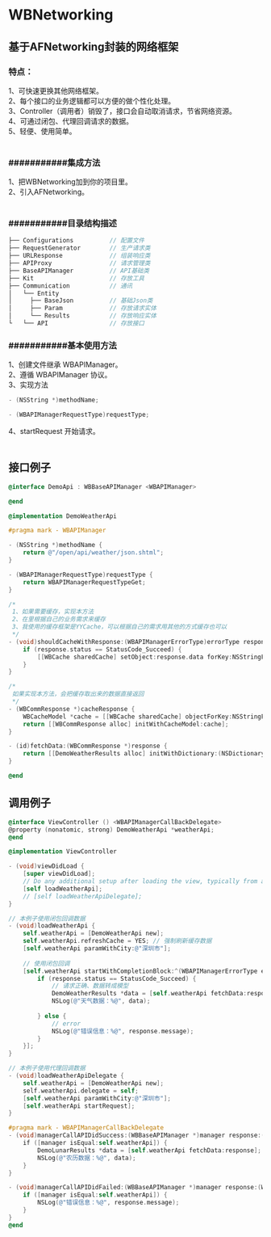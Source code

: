 # WBNetworking

## 基于AFNetworking封装的网络框架 <br>

### 特点：<br>
1、可快速更换其他网络框架。<br>
2、每个接口的业务逻辑都可以方便的做个性化处理。<br>
3、Controller（调用者）销毁了，接口会自动取消请求，节省网络资源。<br>
4、可通过闭包、代理回调请求的数据。<br>
5、轻便、使用简单。<br>
<br>
### ###########集成方法<br>
1、把WBNetworking加到你的项目里。<br>
2、引入AFNetworking。<br>
<br>
### ###########目录结构描述<br>
``` C
├── Configurations          // 配置文件
├── RequestGenerator        // 生产请求类
├── URLResponse             // 组装响应类
├── APIProxy                // 请求管理类
├── BaseAPIManager          // API基础类
├── Kit                     // 存放工具
├── Communication           // 通讯
│   └── Entity
│     ├── BaseJson          // 基础Json类
│     ├── Param             // 存放请求实体
│     └── Results           // 存放响应实体
└   └── API                 // 存放接口
```

### ###########基本使用方法<br>
1、创建文件继承 WBAPIManager。<br>
2、遵循 WBAPIManager 协议。<br>
3、实现方法 <br>
``` Objective-C
- (NSString *)methodName;
```
``` Objective-C
- (WBAPIManagerRequestType)requestType;
```
4、startRequest 开始请求。<br>
<br>

## 接口例子<br>
``` Objective-C
@interface DemoApi : WBBaseAPIManager <WBAPIManager>

@end
```

``` Objective-C
@implementation DemoWeatherApi

#pragma mark - WBAPIManager

- (NSString *)methodName {
    return @"/open/api/weather/json.shtml";
}

- (WBAPIManagerRequestType)requestType {
    return WBAPIManagerRequestTypeGet;
}

/*
 1、如果需要缓存，实现本方法
 2、在里根据自己的业务需求来缓存
 3、我使用的缓存框架是YYCache，可以根据自己的需求用其他的方式缓存也可以
 */
- (void)shouldCacheWithResponse:(WBAPIManagerErrorType)errorType response:(WBCommResponse *)response {
    if (response.status == StatusCode_Succeed) {
        [[WBCache sharedCache] setObject:response.data forKey:NSStringFromClass(self.class)];
    }
}

/*
 如果实现本方法，会把缓存取出来的数据直接返回
 */
- (WBCommResponse *)cacheResponse {
    WBCacheModel *cache = [[WBCache sharedCache] objectForKey:NSStringFromClass(self.class)];
    return [[WBCommResponse alloc] initWithCacheModel:cache];
}

- (id)fetchData:(WBCommResponse *)response {
    return [[DemoWeatherResults alloc] initWithDictionary:(NSDictionary *)response.data error:nil];
}

@end
```

## 调用例子<br>
``` Objective-C
@interface ViewController () <WBAPIManagerCallBackDelegate>
@property (nonatomic, strong) DemoWeatherApi *weatherApi;
@end
```

``` Objective-C
@implementation ViewController

- (void)viewDidLoad {
    [super viewDidLoad];
    // Do any additional setup after loading the view, typically from a nib.
    [self loadWeatherApi];
    // [self loadWeatherApiDelegate];
}

// 本例子使用闭包回调数据
- (void)loadWeatherApi {
    self.weatherApi = [DemoWeatherApi new];
    self.weatherApi.refreshCache = YES; // 强制刷新缓存数据
    [self.weatherApi paramWithCity:@"深圳市"];
    
    // 使用闭包回调
    [self.weatherApi startWithCompletionBlock:^(WBAPIManagerErrorType errorType, WBCommResponse *response) {
        if (response.status == StatusCode_Succeed) {
            // 请求正确、数据转成模型
            DemoWeatherResults *data = [self.weatherApi fetchData:response];
            NSLog(@"天气数据：%@", data);
            
        } else {
            // error
            NSLog(@"错误信息：%@", response.message);
        }
    }];
}

// 本例子使用代理回调数据
- (void)loadWeatherApiDelegate {
    self.weatherApi = [DemoWeatherApi new];
    self.weatherApi.delegate = self; 
    [self.weatherApi paramWithCity:@"深圳市"];
    [self.weatherApi startRequest];
}

#pragma mark - WBAPIManagerCallBackDelegate
- (void)managerCallAPIDidSuccess:(WBBaseAPIManager *)manager response:(WBCommResponse *)response {
    if ([manager isEqual:self.weatherApi]) {
        DemoLunarResults *data = [self.weatherApi fetchData:response];
        NSLog(@"农历数据：%@", data);
    }
}

- (void)managerCallAPIDidFailed:(WBBaseAPIManager *)manager response:(WBCommResponse *)response {
    if ([manager isEqual:self.weatherApi]) {
        NSLog(@"错误信息：%@", response.message);
    }
}
@end
```

